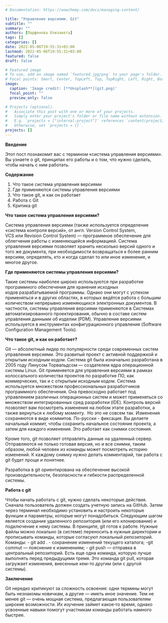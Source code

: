 ```yaml
---
# Documentation: https://wowchemy.com/docs/managing-content/

title: "Управление версиями. Git"
subtitle: ""
summary: ""
authors: [Парфенова Елизавета]
tags: []
categories: []
date: 2022-05-06T19:55:31+03:00
lastmod: 2022-05-06T19:55:31+03:00
featured: false
draft: false

# Featured image
# To use, add an image named `featured.jpg/png` to your page's folder.
# Focal points: Smart, Center, TopLeft, Top, TopRight, Left, Right, BottomLeft, Bottom, BottomRight.
image:
  caption: 'Image credit: [**Unsplash**](git.png)'
  focal_point: ""
  preview_only: false

# Projects (optional).
#   Associate this post with one or more of your projects.
#   Simply enter your project's folder or file name without extension.
#   E.g. `projects = ["internal-project"]` references `content/project/deep-learning/index.md`.
#   Otherwise, set `projects = []`.
projects: []
---
```

**Введение**

Этот пост познакомит вас с термином «система управления версиями». Вы узнаете о git, принципах его работы и о том, что нужно сделать, чтобы начать с ним работать.

**Содержание**

1. Что такое система управления версиями
2. Где применяются системы управления версиями
3. Что такое git, и как он работает
4. Работа с Git
5. Критика git

**Что такое система управления версиями?**

Система управления версиями (также используется определение «система контроля версий», от англ. Version Control System, VCS или Revision Control System) — программное обеспечение для облегчения работы с изменяющейся информацией. Система управления версиями позволяет хранить несколько версий одного и того же документа, при необходимости возвращаться к более ранним версиям, определять, кто и когда сделал то или иное изменение, и многое другое.

**Где применяются системы управления версиями?**

Такие системы наиболее широко используются при разработке программного обеспечения для хранения исходных кодов разрабатываемой программы. Однако они могут с успехом применяться и в других областях, в которых ведётся работа с большим количеством непрерывно изменяющихся электронных документов. В частности, системы управления версиями применяются в Системах автоматизированного проектирования, обычно в составе систем управления данными об изделии (PDM). Управление версиями используется в инструментах конфигурационного управления (Software Configuration Management Tools).

**Что такое git, и как он работает?**

Git — абсолютный лидер по популярности среди современных систем управления версиями. Это развитый проект с активной поддержкой и открытым исходным кодом. Система git была изначально разработана в 2005 году Линусом Торвальдсом — создателем ядра операционной системы Linux. Git применяется для управления версиями в рамках колоссального количества проектов по разработке ПО, как коммерческих, так и с открытым исходным кодом. Система используется множеством профессиональных разработчиков программного обеспечения. Она превосходно работает под управлением различных операционных систем и может применяться со множеством интегрированных сред разработки (IDE).
Контроль версий позволяет вам посмотреть изменения на любом этапе разработки, а также вернуться к любому моменту.  Но это не совсем так. Изменения сохраняются в виде коммитов. По-русски - фиксация. Вы делаете начальный коммит, чтобы сохранить начальное состояние проекта, а затем для каждого изменения. Это работает как снимки состояния.

Кроме того, git позволяет отправлять данные на удаленный сервер. Отправляются не только готовая версия, но и все снимки, таким образом, любой человек из команды может посмотреть историю изменений. К каждому снимку нужно делать комментарий, так работа с git будет проще и понятнее.

Разработка в git ориентирована на обеспечение высокой производительности, безопасности и гибкости распределенной системы.

**Работа с git**

Чтобы начать работать с git,  нужно сделать некоторые действия.  Сначала пользователь должен создать учетную запись на GitHub.  Затем через терминал необходимо установить и настроить некоторые функции и параметры, которые могут понадобиться. Следующим шагом является создание удаленного репозитория (или его клонирование) и подключение к нему системы. В принципе, git готов к работе. Нужные файлы можно локально (в системе) переносить в нужные директории и прописывать команды, которые согласуют локальный репозиторий. Команды: - git add .  - сохранение изменений текущего каталога; -git commut — пояснение к изменениям; - git push — отправка в центральный репозиторий. Есть еще одна команда, которую лучше выполнять перед предыдущими тремя. Это команда git pull, которая загружает изменения, внесенные кем-то другим (или с другой системы). 

**Заключение**

Git нередко критикуют за сложность освоения: одни термины могут быть незнакомы новичкам, а другие — иметь иное значение. Тем не менее git — очень мощная система, предлагающая пользователям широкие возможности. Их изучение займет какое‑то время, однако усвоенные навыки помогут участникам команды работать намного быстрее.